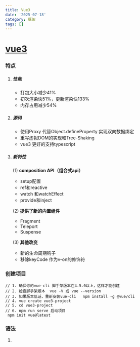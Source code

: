 ```yaml
---
title: Vue3
date: '2025-07-18'
category: 框架
tags: []
---
```

# [vue3](https://blog.csdn.net/2302_76329106/article/details/139447910)

### 特点

1. ##### 性能

   - 打包大小减少41%
   - 初次渲染快51%，更新渲染快133%
   - 内存占用减少54%

2. ##### 源码

   - 使用Proxy 代替Object.defineProperty 实现双向数据绑定
   - 重写虚拟DOM的实现和Tree-Shaking
   - vue3 更好的支持typescript

3. ##### 新特性

   (1)  **composition API（组合式api）**

   - setup配置
   - ref和reactive
   - watch 和watchEffect
   - provide和inject

   (2) **提供了新的内置组件**

   - Fragment
   - Teleport
   - Suspense

   (3) **其他改变**

   - 新的生命周期钩子
   - 移除keyCode 作为v-on的修饰符

### 创建项目

```shell
// 1. 确保你的vue-cli 脚手架版本在4.5.0以上，这样才能创建
// 2. 检查脚手架版本  vue -V 或 vue --version
// 3. 如果版本低话，重新安装vue-cli   npm install -g @vue/cli  
// 4. vue create vue3-project
// 5. cd vue3-project
// 6. npm run serve 启动项目
 npm init vue@latest
```

### 语法

 1.

